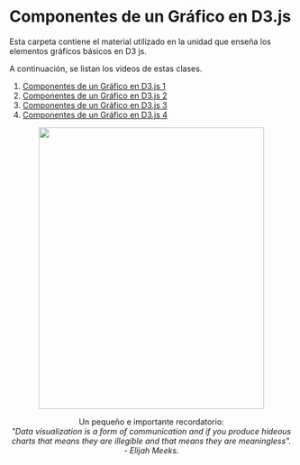 # Componentes de un Gráfico en D3.js

Esta carpeta contiene el material utilizado en la unidad que enseña los elementos gráficos básicos en D3 js.

A continuación, se listan los videos de estas clases.

1. [Componentes de un Gráfico en D3.js 1](https://youtu.be/4BPCGMH50L0)
2. [Componentes de un Gráfico en D3.js 2](https://youtu.be/CPVrD4EV2wg)
3. [Componentes de un Gráfico en D3.js 3](https://youtu.be/SXXbFfJAQlk)
4. [Componentes de un Gráfico en D3.js 4](https://youtu.be/mfOP_5rM-iE)



<p align="center">
  <img src="https://i.pinimg.com/564x/c0/ad/d0/c0add06ad2461a89bdcbd31fdc3f7473.jpg" width="400" height="500"/>
</p>
<p align="center">
    Un pequeño e importante recordatorio: <br>
   <i> "Data visualization is a form of communication and if you produce hideous charts that means they are illegible and that means they are meaningless". - Elijah Meeks. </i>
</p>
